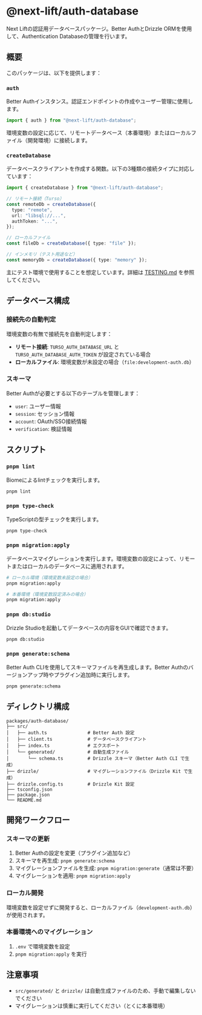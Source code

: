 # @next-lift/auth-database

Next Liftの認証用データベースパッケージ。Better AuthとDrizzle ORMを使用して、Authentication Databaseの管理を行います。

## 概要

このパッケージは、以下を提供します：

### `auth`

Better Authインスタンス。認証エンドポイントの作成やユーザー管理に使用します。

```typescript
import { auth } from "@next-lift/auth-database";
```

環境変数の設定に応じて、リモートデータベース（本番環境）またはローカルファイル（開発環境）に接続します。

### `createDatabase`

データベースクライアントを作成する関数。以下の3種類の接続タイプに対応しています：

```typescript
import { createDatabase } from "@next-lift/auth-database";

// リモート接続（Turso）
const remoteDb = createDatabase({
  type: "remote",
  url: "libsql://...",
  authToken: "...",
});

// ローカルファイル
const fileDb = createDatabase({ type: "file" });

// インメモリ（テスト用途など）
const memoryDb = createDatabase({ type: "memory" });
```

主にテスト環境で使用することを想定しています。詳細は [TESTING.md](./TESTING.md) を参照してください。

## データベース構成

### 接続先の自動判定

環境変数の有無で接続先を自動判定します：

- **リモート接続**: `TURSO_AUTH_DATABASE_URL` と `TURSO_AUTH_DATABASE_AUTH_TOKEN` が設定されている場合
- **ローカルファイル**: 環境変数が未設定の場合（`file:development-auth.db`）

### スキーマ

Better Authが必要とする以下のテーブルを管理します：

- `user`: ユーザー情報
- `session`: セッション情報
- `account`: OAuth/SSO接続情報
- `verification`: 検証情報

## スクリプト

### `pnpm lint`

Biomeによるlintチェックを実行します。

```bash
pnpm lint
```

### `pnpm type-check`

TypeScriptの型チェックを実行します。

```bash
pnpm type-check
```

### `pnpm migration:apply`

データベースマイグレーションを実行します。環境変数の設定によって、リモートまたはローカルのデータベースに適用されます。

```bash
# ローカル環境（環境変数未設定の場合）
pnpm migration:apply

# 本番環境（環境変数設定済みの場合）
pnpm migration:apply
```

### `pnpm db:studio`

Drizzle Studioを起動してデータベースの内容をGUIで確認できます。

```bash
pnpm db:studio
```

### `pnpm generate:schema`

Better Auth CLIを使用してスキーマファイルを再生成します。Better Authのバージョンアップ時やプラグイン追加時に実行します。

```bash
pnpm generate:schema
```

## ディレクトリ構成

```plaintext
packages/auth-database/
├── src/
│   ├── auth.ts               # Better Auth 設定
│   ├── client.ts             # データベースクライアント
│   ├── index.ts              # エクスポート
│   └── generated/            # 自動生成ファイル
│       └── schema.ts         # Drizzle スキーマ（Better Auth CLI で生成）
├── drizzle/                  # マイグレーションファイル（Drizzle Kit で生成）
├── drizzle.config.ts         # Drizzle Kit 設定
├── tsconfig.json
├── package.json
└── README.md
```

## 開発ワークフロー

### スキーマの更新

1. Better Authの設定を変更（プラグイン追加など）
2. スキーマを再生成: `pnpm generate:schema`
3. マイグレーションファイルを生成: `pnpm migration:generate`（通常は不要）
4. マイグレーションを適用: `pnpm migration:apply`

### ローカル開発

環境変数を設定せずに開発すると、ローカルファイル（`development-auth.db`）が使用されます。

### 本番環境へのマイグレーション

1. `.env` で環境変数を設定
2. `pnpm migration:apply` を実行

## 注意事項

- `src/generated/` と `drizzle/` は自動生成ファイルのため、手動で編集しないでください
- マイグレーションは慎重に実行してください（とくに本番環境）

